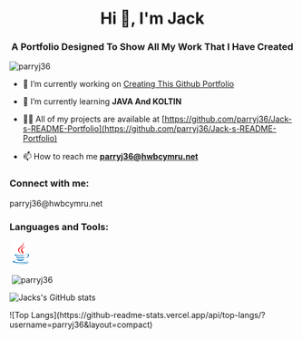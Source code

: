 <h1 align="center">Hi 👋, I'm Jack</h1>
<h3 align="center">A Portfolio Designed To Show All My Work That I Have Created</h3>

<p align="left"> <img src="https://komarev.com/ghpvc/?username=parryj36&label=Profile%20views&color=0e75b6&style=flat" alt="parryj36" /> </p>

- 🔭 I’m currently working on [Creating This Github Portfolio](https://github.com/parryj36/Jack-s-README-Portfolio)

- 🌱 I’m currently learning **JAVA And KOLTIN**

- 👨‍💻 All of my projects are available at [https://github.com/parryj36/Jack-s-README-Portfolio](https://github.com/parryj36/Jack-s-README-Portfolio)

- 📫 How to reach me **parryj36@hwbcymru.net**

<h3 align="left">Connect with me:</h3>
<p align="left">parryj36@hwbcymru.net

<p align="left">
</p>

<h3 align="left">Languages and Tools:</h3>
<p align="left"> <a href="https://www.java.com" target="_blank" rel="noreferrer"> <img src="https://raw.githubusercontent.com/devicons/devicon/master/icons/java/java-original.svg" alt="java" width="40" height="40"/> </a> </p>

<p>&nbsp;<img align="center" src="https://github-readme-stats.vercel.app/api?username=parryj36&show_icons=true&locale=en" alt="parryj36" /></p>

![Jacks's GitHub stats](https://github-readme-stats.vercel.app/api?username=parryj36&show=reviews,discussions_started,discussions_answered,prs_merged,prs_merged_percentage)
<p align="left">![Top Langs](https://github-readme-stats.vercel.app/api/top-langs/?username=parryj36&layout=compact)

